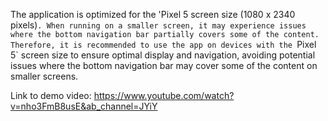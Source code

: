 The application is optimized for the 'Pixel 5 screen size (1080 x 2340 pixels)`. When running on a smaller screen, it may experience issues where the bottom navigation bar partially covers some of the content. Therefore, it is recommended to use the app on devices with the `Pixel 5` screen size to ensure optimal display and navigation, avoiding potential issues where the bottom navigation bar may cover some of the content on smaller screens.

Link to demo video: https://www.youtube.com/watch?v=nho3FmB8usE&ab_channel=JYiY
